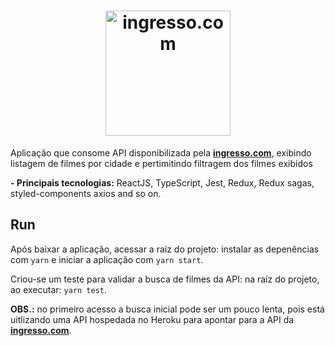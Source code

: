 <h1 align="center">
  <img alt="ingresso.com" title="Gympoint" src="https://www.exibidor.com.br/fotos/noticias/notundefined_1544192395.png" width="200px" />
</h1>

Aplicação que consome API disponibilizada pela [**ingresso.com**](https://www.ingresso.com), exibindo listagem de filmes por cidade e pertimitindo filtragem dos filmes exibidos

**- Principais tecnologias:** ReactJS, TypeScript, Jest, Redux, Redux sagas, styled-components axios and so on.

## Run

Após baixar a aplicação, acessar a raíz do projeto: instalar as depenências com ```yarn``` e iniciar a aplicação com ```yarn start```.

Criou-se um teste para validar a busca de filmes da API: na raíz do projeto, ao executar: ```yarn test```.

**OBS.:** no primeiro acesso a busca inicial pode ser um pouco lenta, pois está uitlizando uma API hospedada no Heroku para apontar para a API da [**ingresso.com**](https://www.ingresso.com).
